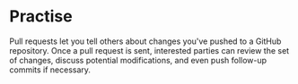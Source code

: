 # Practise
Pull requests let you tell others about changes you've pushed to a GitHub repository. Once a pull request is sent, interested parties can review the set of changes, discuss potential modifications, and even push follow-up commits if necessary.

